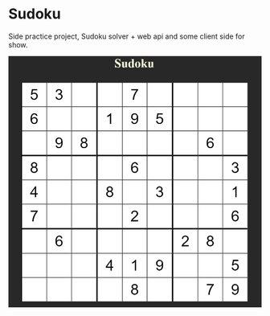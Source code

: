 # Sudoku
Side practice project, Sudoku solver + web api and some client side for show.


![Alt text](/sudokuPage.png?raw=true "Page")